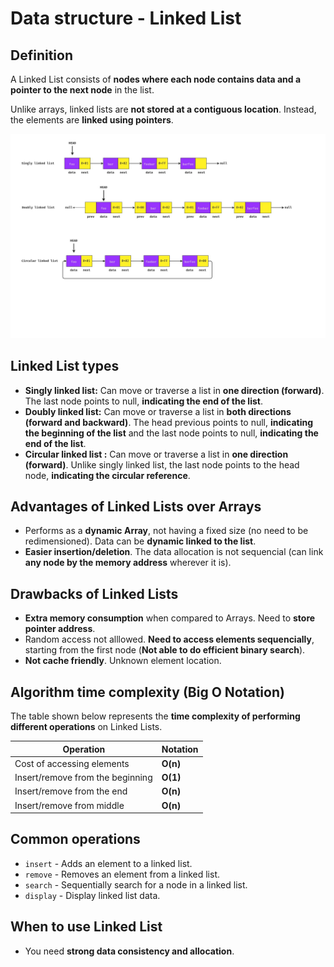 # Data structure - Linked List

## Definition

A Linked List consists of **nodes where each node contains data and a pointer to the next node** in the list.

Unlike arrays, linked lists are **not stored at a contiguous location**. Instead, the elements are **linked using pointers**.

<img src="../assets/linked-list.jpg">

## Linked List types

- **Singly linked list:** Can move or traverse a list in **one direction (forward)**. The last node points to null, **indicating the end of the list**.
- **Doubly linked list:** Can move or traverse a list in **both directions (forward and backward)**. The head previous points to null, **indicating the beginning of the list** and the last node points to null, **indicating the end of the list**.
- **Circular linked list :** Can move or traverse a list in **one direction (forward)**. Unlike singly linked list, the last node points to the head node, **indicating the circular reference**.

## Advantages of Linked Lists over Arrays

- Performs as a **dynamic Array**, not having a fixed size (no need to be redimensioned). Data can be **dynamic linked to the list**.
- **Easier insertion/deletion**. The data allocation is not sequencial (can link **any node by the memory address** wherever it is).

## Drawbacks of Linked Lists

- **Extra memory consumption** when compared to Arrays. Need to **store pointer address**.
- Random access not alllowed. **Need to access elements sequencially**, starting from the first node (**Not able to do efficient binary search**).
- **Not cache friendly**. Unknown element location.

## Algorithm time complexity (Big O Notation)

The table shown below represents the **time complexity of performing different operations** on Linked Lists.

| Operation                        | Notation |
|----------------------------------|----------|
| Cost of accessing elements       | **O(n)** |
| Insert/remove from the beginning | **O(1)** |
| Insert/remove from the end       | **O(n)** |
| Insert/remove from middle        | **O(n)** |

## Common operations

- `insert`  - Adds an element to a linked list.
- `remove` - Removes an element from a linked list.
- `search` - Sequentially search for a node in a linked list.
- `display` - Display linked list data.

## When to use Linked List

- You need **strong data consistency and allocation**.
